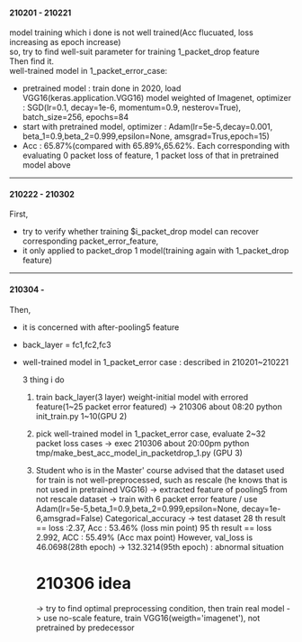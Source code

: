 #### 210201 - 210221   

model training which i done is not well trained(Acc flucuated, loss increasing as epoch increase)   
so, try to find well-suit parameter for training 1_packet_drop feature   
Then find it.   
well-trained model in 1_packet_error_case:   
+ pretrained model : train done in 2020, load VGG16(keras.application.VGG16) model weighted of Imagenet, optimizer : SGD(lr=0.1, decay=1e-6, momentum=0.9, nesterov=True), batch_size=256, epochs=84   
+ start with pretrained model, optimizer : Adam(lr=5e-5,decay=0.001, beta_1=0.9,beta_2=0.999,epsilon=None, amsgrad=Trus,epoch=15)    
+ Acc : 65.87%(compared with 65.89%,65.62%. Each corresponding with evaluating 0 packet loss of feature, 1 packet loss of that in pretrained model above   
---------------
#### 210222 - 210302   
First,   
+ try to verify whether	training $i_packet_drop model can recover corresponding packet_error_feature,   
+ it only applied to packet_drop 1 model(training again with 1_packet_drop feature)   
---------------
#### 210304 -    
Then,   
+ it is concerned with after-pooling5 feature   
+ back_layer = fc1,fc2,fc3	  
+ well-trained model in 1_packet_error case : described in 210201~210221   

	3 thing i do   
	1. train back_layer(3 layer) weight-initial model with errored feature(1~25 packet error featured)
		-> 210306 about 08:20 python init_train.py 1~10(GPU 2)
	2. pick well-trained model in 1_packet_error case, evaluate 2~32 packet loss cases
		-> exec 210306 about 20:00pm python tmp/make_best_acc_model_in_packetdrop_1.py (GPU 3)
		 
	3. Student who is in the Master' course advised that the dataset used for train is not well-preprocessed, such as rescale (he knows that is not used in pretrained VGG16)
		-> extracted feature of pooling5 from not rescale dataset
		-> train with 6 packet error feature / use Adam(lr=5e-5,beta_1=0.9,beta_2=0.999,epsilon=None, decay=1e-6,amsgrad=False)  Categorical_accuracy
		-> test dataset
		28 th result == loss :2.37, Acc : 53.46% (loss min point)
		95 th result == loss 2.992, ACC : 55.49% (Acc max point)
		However, val_loss is 46.0698(28th epoch) -> 132.3214(95th epoch) : abnormal situation
		# 210306 idea
		-> try to find optimal preprocessing condition, then train real model
		-> use no-scale feature, train VGG16(weigth='imagenet'), not pretrained by predecessor
